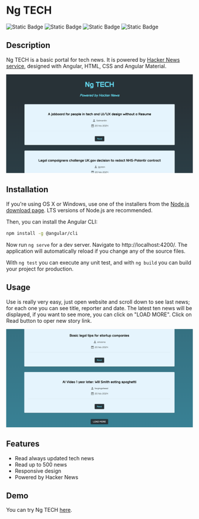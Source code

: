 # Ng TECH
![Static Badge](https://img.shields.io/badge/HTML5-black?style=for-the-badge&logo=html5)
![Static Badge](https://img.shields.io/badge/CSS3-black?style=for-the-badge&logo=css3&logoColor=blue)
![Static Badge](https://img.shields.io/badge/TYPESCRIPT-black?style=for-the-badge&logo=typescript)
![Static Badge](https://img.shields.io/badge/ANGULAR-black?style=for-the-badge&logo=Angular&logoColor=red)

## Description
Ng TECH is a basic portal for tech news. It is powered by [Hacker News service](https://github.com/HackerNews/API), designed with Angular, HTML, CSS and Angular Material.

![Screenshot of index](src/assets/img/preview1.png)

## Installation
If you're using OS X or Windows, use one of the installers from the [Node.js download page](https://nodejs.org/en/download/). LTS versions of Node.js are recommended.

Then, you can install the Angular CLI:
```bash
npm install -g @angular/cli
```

Now run `ng serve` for a dev server. Navigate to http://localhost:4200/. The application will automatically reload if you change any of the source files.

With `ng test` you can execute any unit test, and with `ng build` you can build your project for production.

## Usage
Use is really very easy, just open website and scroll down to see last news; for each one you can see title, reporter and date. The latest ten news will be displayed, if you want to see more, you can click on "LOAD MORE". Click on Read button to oper new story link.

![Screenshot of "LOAD MORE"](src/assets/img/preview2.png)

## Features
- Read always updated tech news
- Read up to 500 news
- Responsive design
- Powered by Hacker News

## Demo
You can try Ng TECH [here](https://ng-tech-d274a.web.app/).